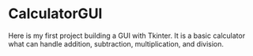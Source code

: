 # CalculatorGUI
Here is my first project building a GUI with Tkinter.
It is a basic calculator what can handle addition, subtraction, multiplication, and division.
